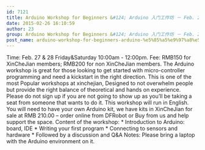 ```yaml
---
id: 7121
title: Arduino Workshop for Beginners &#124; Arduino 入门工作坊 － Feb. 27&amp;28
date: 2015-02-26 16:10:59
author: 23
group: Arduino Workshop for Beginners &#124; Arduino 入门工作坊 － Feb. 27&amp;28
post_name: arduino-workshop-for-beginners-arduino-%e5%85%a5%e9%97%a8%e5%b7%a5%e4%bd%9c%e5%9d%8a-%ef%bc%8d-feb-2728
---
```


Time: Feb. 27 & 28 Friday&Saturday 10:00am - 12:00pm. Fee: RMB150 for XinCheJian members; RMB200 for non XinCheJian members. The Arduino workshop is great for those looking to get started with micro-controller programming and need a kickstart in the right direction. This is one of the most Popular workshops at xinchejian, Designed to not overwhelm people but provide the right balance of theoretical and hands on experience. Please do not sign up if you are not going to show up as you’ll be taking a seat from someone that wants to do it. This workshop will run in English. You will need to have your own Arduino kit, we have kits in XinCheJian for sale at RMB 210.00 – order online from DFRobot or Buy from us and help support the space. Content of the workshop: * Introduction to Arduino: board, IDE * Writing your first program * Connecting to sensors and hardware * Followed by a discussion and Q&A Notes: Please bring a laptop with the Arduino environment on it.